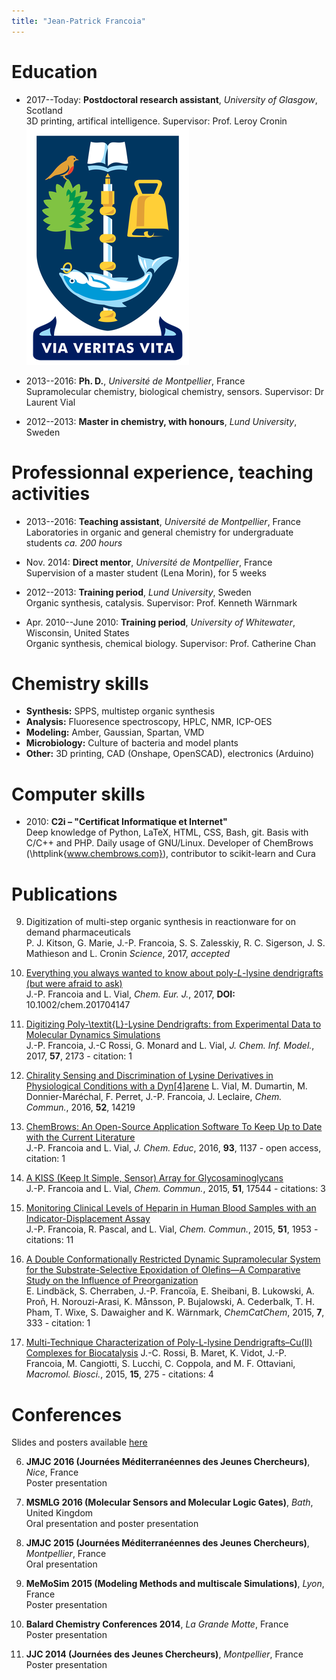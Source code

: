```yaml
---
title: "Jean-Patrick Francoia"
---
```


# Education

- 2017--Today: **Postdoctoral research assistant**, *University of Glasgow*, Scotland  
3D printing, artifical intelligence. Supervisor: Prof. Leroy Cronin ![logo glasgow](images/glasgow.png "")

- 2013--2016: **Ph. D.**, *Université de Montpellier*, France  
Supramolecular chemistry, biological chemistry, sensors. Supervisor: Dr Laurent Vial

- 2012--2013: **Master in chemistry, with honours**, *Lund University*, Sweden  


# Professionnal experience, teaching activities

- 2013--2016: **Teaching assistant**, *Université de Montpellier*, France  
Laboratories in organic and general chemistry for undergraduate students *ca. 200 hours*

- Nov. 2014: **Direct mentor**, *Université de Montpellier*, France  
Supervision of a master student (Lena Morin), for 5 weeks

- 2012--2013: **Training period**, *Lund University*, Sweden  
Organic synthesis, catalysis. Supervisor: Prof. Kenneth Wärnmark

- Apr. 2010--June 2010: **Training period**, *University of Whitewater*, Wisconsin, United States  
Organic synthesis, chemical biology. Supervisor: Prof. Catherine Chan


# Chemistry skills

- **Synthesis:** SPPS, multistep organic synthesis
- **Analysis:** Fluoresence spectroscopy, HPLC, NMR, ICP-OES
- **Modeling:** Amber, Gaussian, Spartan, VMD
- **Microbiology:** Culture of bacteria and model plants
- **Other:** 3D printing, CAD (Onshape, OpenSCAD), electronics (Arduino)


# Computer skills

- 2010: **C2i – "Certificat Informatique et Internet"**  
Deep knowledge of Python, LaTeX, HTML, CSS, Bash, git. Basis with
C/C++ and PHP. Daily usage of GNU/Linux. Developer of ChemBrows
(\httplink{www.chembrows.com}), contributor to scikit-learn and Cura


# Publications

9. Digitization of multi-step organic synthesis in reactionware for on demand pharmaceuticals  
P. J. Kitson, G. Marie, J.-P. Francoia, S. S. Zalesskiy, R. C. Sigerson,
J. S. Mathieson and L. Cronin *Science*, 2017, *accepted*

8. [Everything you always wanted to know about poly-*L*-lysine dendrigrafts (but were afraid to ask)](http://onlinelibrary.wiley.com/wol1/doi/10.1002/chem.201704147/abstract)  
J.-P. Francoia and L. Vial, *Chem. Eur. J.*, 2017, **DOI:**
10.1002/chem.201704147

7. [Digitizing Poly-\textit{L}-Lysine Dendrigrafts: from Experimental Data to Molecular Dynamics Simulations](http://pubs.acs.org/doi/pdf/10.1021/acs.jcim.7b00258)  
J.-P. Francoia, J.-C Rossi, G. Monard and L. Vial, *J. Chem. Inf. Model.*,
2017, **57**, 2173 - citation: 1

6. [Chirality Sensing and Discrimination of Lysine Derivatives in Physiological Conditions with a Dyn\[4\]arene](http://pubs.rsc.org/en/content/articlelanding/2016/cc/c6cc07713g)
L. Vial, M. Dumartin, M. Donnier-Maréchal, F. Perret, J.-P. Francoia,
J. Leclaire, *Chem. Commun.*, 2016, **52**, 14219

5. [ChemBrows: An Open-Source Application Software To Keep Up to Date with the Current Literature](http://pubs.acs.org/doi/abs/10.1021/acs.jchemed.6b00024)  
J.-P. Francoia and L. Vial, *J. Chem. Educ*, 2016, **93**, 1137 - open
access, citation: 1

4. [A KISS (Keep It Simple, Sensor) Array for Glycosaminoglycans](http://pubs.rsc.org/en/content/articlelanding/2014/cc/c5cc07628e\#!divAbstract)  
J.-P. Francoia and L. Vial, *Chem. Commun.*, 2015, **51**, 17544 -
citations: 3

3. [Monitoring Clinical Levels of Heparin in Human Blood Samples with an Indicator-Displacement Assay](http://pubs.rsc.org/en/Content/ArticleLanding/2015/CC/c4cc08563a\#!divAbstract)  
J.-P. Francoia, R. Pascal, and L. Vial, *Chem. Commun.*, 2015, **51**,
1953 - citations: 11

2. [A Double Conformationally Restricted Dynamic Supramolecular System for the Substrate-Selective Epoxidation of Olefins—A Comparative Study on the Influence of Preorganization](http://onlinelibrary.wiley.com/doi/10.1002/cctc.201402726/full)  
E. Lindbäck, S. Cherraben, J.-P. Francoïa, E. Sheibani, B. Lukowski,
A. Proñ, H. Norouzi-Arasi, K. Månsson, P. Bujalowski, A. Cederbalk,
T. H. Pham, T. Wixe, S. Dawaigher and K. Wärnmark, *ChemCatChem*, 2015,
**7**, 333 - citation: 1

1. [Multi-Technique Characterization of Poly-L-lysine Dendrigrafts–Cu(II) Complexes for Biocatalysis](http://onlinelibrary.wiley.com/doi/10.1002/mabi.201400341/abstract)
J.-C. Rossi, B. Maret, K. Vidot, J.-P. Francoia, M. Cangiotti, S. Lucchi,
C. Coppola, and M. F. Ottaviani, *Macromol. Biosci.*, 2015, **15**, 275 -
citations: 4


# Conferences

Slides and posters available [here](https://github.com/JPFrancoia/PostersSlides)


6. **JMJC 2016 (Journées Méditerranéennes des Jeunes Chercheurs)**, *Nice*, France  
Poster presentation

5. **MSMLG 2016 (Molecular Sensors and Molecular Logic Gates)**, *Bath*, United Kingdom  
Oral presentation and poster presentation

4. **JMJC 2015 (Journées Méditerranéennes des Jeunes Chercheurs)**, *Montpellier*, France  
Oral presentation

3. **MeMoSim 2015 (Modeling Methods and multiscale Simulations)**, *Lyon*, France  
Poster presentation

2. **Balard Chemistry Conferences 2014**, *La Grande Motte*, France  
Poster presentation

1. **JJC 2014 (Journées des Jeunes Chercheurs)**, *Montpellier*, France  
Poster presentation

